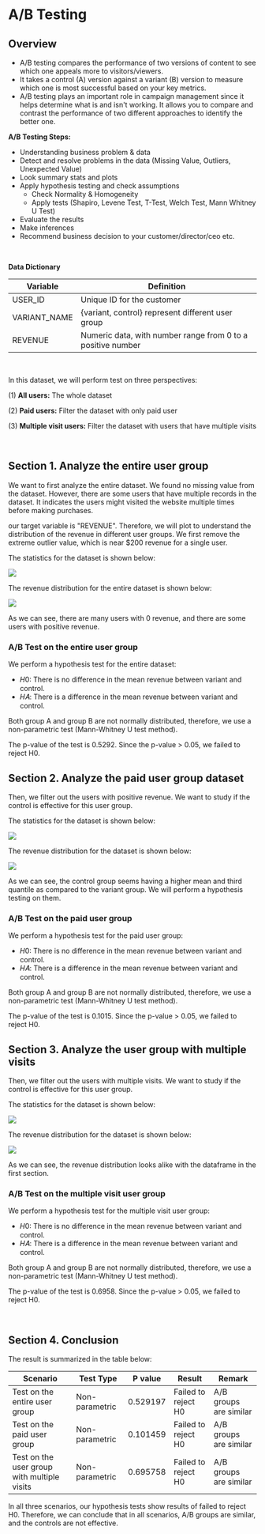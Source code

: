 # A/B Testing

## Overview

- A/B testing compares the performance of two versions of content to see which one appeals more to visitors/viewers.
- It takes a control (A) version against a variant (B) version to measure which one is most successful based on your key metrics.
- A/B testing plays an important role in campaign management since it helps determine what is and isn't working. It allows you to compare and contrast the performance of two different approaches to identify the better one.

**A/B Testing Steps:**
- Understanding business problem & data
- Detect and resolve problems in the data (Missing Value, Outliers, Unexpected Value)
- Look summary stats and plots
- Apply hypothesis testing and check assumptions
    - Check Normality & Homogeneity
    - Apply tests (Shapiro, Levene Test, T-Test, Welch Test, Mann Whitney U Test)
- Evaluate the results
- Make inferences
- Recommend business decision to your customer/director/ceo etc.

</br>

**Data Dictionary**

| Variable | Definition |
| --- | --- |
| USER_ID | Unique ID for the customer |
| VARIANT_NAME | {variant, control} represent different user group |
| REVENUE | Numeric data, with number range from 0 to a positive number |

</br>

In this dataset, we will perform test on three perspectives:

(1) **All users:** The whole dataset

(2) **Paid users:** Filter the dataset with only paid user

(3) **Multiple visit users:** Filter the dataset with users that have multiple visits

</br>

## Section 1. Analyze the entire user group

We want to first analyze the entire dataset. We found no missing value from the dataset. However, there are some users that have multiple records in the dataset. It indicates the users might visited the website multiple times before making purchases.

our target variable is "REVENUE". Therefore, we will plot to understand the distribution of the revenue in different user groups. We first remove the extreme outlier value, which is near $200 revenue for a single user.

The statistics for the dataset is shown below:

![](statistic_1.png)

The revenue distribution for the entire dataset is shown below:

![](scenario_1.png)

As we can see, there are many users with 0 revenue, and there are some users with positive revenue.

### A/B Test on the entire user group

We perform a hypothesis test for the entire dataset:
- 𝐻0: There is no difference in the mean revenue between variant and control.
- 𝐻𝐴: There is a difference in the mean revenue between variant and control.

Both group A and group B are not normally distributed, therefore, we use a non-parametric test (Mann-Whitney U test method). 

The p-value of the test is 0.5292. Since the p-value > 0.05, we failed to reject H0. 

## Section 2. Analyze the paid user group dataset

Then, we filter out the users with positive revenue. We want to study if the control is effective for this user group.

The statistics for the dataset is shown below:

![](statistic_2.png)

The revenue distribution for the dataset is shown below:

![](scenario_2.png)

As we can see, the control group seems having a higher mean and third quantile as compared to the variant group. We will perform a hypothesis testing on them.

### A/B Test on the paid user group 

We perform a hypothesis test for the paid user group:
- 𝐻0: There is no difference in the mean revenue between variant and control.
- 𝐻𝐴: There is a difference in the mean revenue between variant and control.

Both group A and group B are not normally distributed, therefore, we use a non-parametric test (Mann-Whitney U test method). 

The p-value of the test is 0.1015. Since the p-value > 0.05, we failed to reject H0. 

## Section 3. Analyze the user group with multiple visits

Then, we filter out the users with multiple visits. We want to study if the control is effective for this user group.


The statistics for the dataset is shown below:

![](statistic_3.png)

The revenue distribution for the dataset is shown below:

![](scenario_3.png)

As we can see, the revenue distribution looks alike with the dataframe in the first section.

### A/B Test on the multiple visit user group 

We perform a hypothesis test for the multiple visit user group:
- 𝐻0: There is no difference in the mean revenue between variant and control.
- 𝐻𝐴: There is a difference in the mean revenue between variant and control.

Both group A and group B are not normally distributed, therefore, we use a non-parametric test (Mann-Whitney U test method). 

The p-value of the test is 0.6958. Since the p-value > 0.05, we failed to reject H0. 

</br>

## Section 4. Conclusion

The result is summarized in the table below:

| Scenario | Test Type | P value | Result | Remark |
| --- | --- | --- | --- | --- |
| Test on the entire user group | Non-parametric | 0.529197 | Failed to reject H0 | A/B groups are similar |
| Test on the paid user group	 | Non-parametric | 0.101459 | Failed to reject H0 | A/B groups are similar |
| Test on the user group with multiple visits | Non-parametric | 0.695758 | Failed to reject H0 | A/B groups are similar |

In all three scenarios, our hypothesis tests show results of failed to reject H0. Therefore, we can conclude that in all scenarios, A/B groups are similar, and the controls are not effective.
